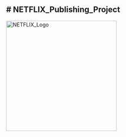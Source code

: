 <h2># NETFLIX_Publishing_Project</h2>
<img width="300" align="center" alt="NETFLIX_Logo" src="https://github.com/KimByoungKoo/NETFLIX_Publishing/assets/126244836/06dbfa13-012b-422a-8a0c-25bbbc40f73e">
